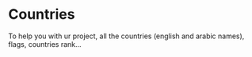 # Countries
To help you with ur project, all the countries (english and arabic names), flags, countries rank...
